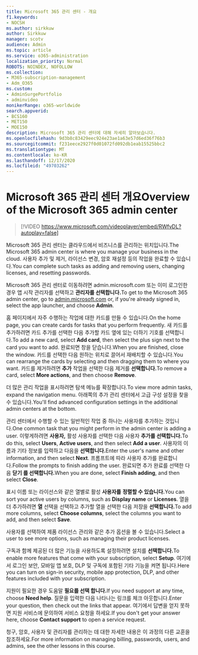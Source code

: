 ```yaml
---
title: Microsoft 365 관리 센터 - 개요
f1.keywords:
- NOCSH
ms.author: sirkkuw
author: Sirkkuw
manager: scotv
audience: Admin
ms.topic: article
ms.service: o365-administration
localization_priority: Normal
ROBOTS: NOINDEX, NOFOLLOW
ms.collection:
- M365-subscription-management
- Adm_O365
ms.custom:
- AdminSurgePortfolio
- adminvideo
monikerRange: o365-worldwide
search.appverid:
- BCS160
- MET150
- MOE150
description: Microsoft 365 관리 센터에 대해 자세히 알아보습니다.
ms.openlocfilehash: 9d3b8c83429eec924e23ae1a63e57d6ed36f76b3
ms.sourcegitcommit: f231eece2927f0d01072fd092db1eab15525bbc2
ms.translationtype: MT
ms.contentlocale: ko-KR
ms.lasthandoff: 12/17/2020
ms.locfileid: "49703262"
---
```

# <a name="overview-of-the-microsoft-365-admin-center"></a><span data-ttu-id="3a518-103">Microsoft 365 관리 센터 개요</span><span class="sxs-lookup"><span data-stu-id="3a518-103">Overview of the Microsoft 365 admin center</span></span>

> [!VIDEO https://www.microsoft.com/videoplayer/embed/RWfvDL?autoplay=false]

<span data-ttu-id="3a518-104">Microsoft 365 관리 센터는 클라우드에서 비즈니스를 관리하는 위치입니다.</span><span class="sxs-lookup"><span data-stu-id="3a518-104">The Microsoft 365 admin center is where you manage your business in the cloud.</span></span> <span data-ttu-id="3a518-105">사용자 추가 및 제거, 라이선스 변경, 암호 재설정 등의 작업을 완료할 수 있습니다.</span><span class="sxs-lookup"><span data-stu-id="3a518-105">You can complete such tasks as adding and removing users, changing licenses, and resetting passwords.</span></span> 

<span data-ttu-id="3a518-106">Microsoft 365 관리 센터로 이동하려면 [](https://admin.microsoft.com) admin.microsoft.com 또는 이미 로그인한 경우 앱 시작 관리자를 선택하고 **관리자를 선택합니다.**</span><span class="sxs-lookup"><span data-stu-id="3a518-106">To get to the Microsoft 365 admin center, go to [admin.microsoft.com](https://admin.microsoft.com) or, if you're already signed in, select the app launcher, and choose **Admin**.</span></span>

<span data-ttu-id="3a518-107">홈 페이지에서 자주 수행하는 작업에 대한 카드를 만들 수 있습니다.</span><span class="sxs-lookup"><span data-stu-id="3a518-107">On the home page, you can create cards for tasks that you perform frequently.</span></span> <span data-ttu-id="3a518-108">새 카드를 추가하려면 카드 추가를 선택한 다음 추가할 카드 옆에 있는 더하기 기호를 선택합니다.</span><span class="sxs-lookup"><span data-stu-id="3a518-108">To add a new card, select **Add card**, then select the plus sign next to the card you want to add.</span></span> <span data-ttu-id="3a518-109">완료되면 창을 닫습니다.</span><span class="sxs-lookup"><span data-stu-id="3a518-109">When you are finished, close the window.</span></span> <span data-ttu-id="3a518-110">카드를 선택한 다음 원하는 위치로 끌어서 재배치할 수 있습니다.</span><span class="sxs-lookup"><span data-stu-id="3a518-110">You can rearrange the cards by selecting and then dragging them to where you want.</span></span> <span data-ttu-id="3a518-111">카드를 제거하려면 **추가** 작업을 선택한 다음 제거를 **선택합니다.**</span><span class="sxs-lookup"><span data-stu-id="3a518-111">To remove a card, select **More actions**, and then choose **Remove**.</span></span>

<span data-ttu-id="3a518-112">더 많은 관리 작업을 표시하려면 탐색 메뉴를 확장합니다.</span><span class="sxs-lookup"><span data-stu-id="3a518-112">To view more admin tasks, expand the navigation menu.</span></span> <span data-ttu-id="3a518-113">아래쪽의 추가 관리 센터에서 고급 구성 설정을 찾을 수 있습니다.</span><span class="sxs-lookup"><span data-stu-id="3a518-113">You'll find advanced configuration settings in the additional admin centers at the bottom.</span></span>

<span data-ttu-id="3a518-114">관리 센터에서 수행할 수 있는 일반적인 작업 중 하나는 사용자를 추가하는 것입니다.</span><span class="sxs-lookup"><span data-stu-id="3a518-114">One common task that you might perform in the admin center is adding a user.</span></span> <span data-ttu-id="3a518-115">이렇게하려면 **사용자,** 활성 사용자를 선택한 다음 사용자 **추가를 선택합니다.**</span><span class="sxs-lookup"><span data-stu-id="3a518-115">To do this, select **Users**, **Active users**, and then select **Add a user**.</span></span> <span data-ttu-id="3a518-116">사용자의 이름과 기타 정보를 입력하고 다음을 **선택합니다.**</span><span class="sxs-lookup"><span data-stu-id="3a518-116">Enter the user's name and other information, and then select **Next**.</span></span> <span data-ttu-id="3a518-117">프롬프트에 따라 사용자 추가를 완료합니다.</span><span class="sxs-lookup"><span data-stu-id="3a518-117">Follow the prompts to finish adding the user.</span></span> <span data-ttu-id="3a518-118">완료되면 추가 완료를 선택한 다음 **닫기 를 선택합니다.**</span><span class="sxs-lookup"><span data-stu-id="3a518-118">When you are done, select **Finish adding**, and then select **Close**.</span></span>

<span data-ttu-id="3a518-119">표시 이름 또는 라이선스와 같은 열별로 활성 **사용자를** **정렬할 수 있습니다.**</span><span class="sxs-lookup"><span data-stu-id="3a518-119">You can sort your active users by columns, such as **Display name** or **Licenses**.</span></span> <span data-ttu-id="3a518-120">열을 더 추가하려면 **열** 선택을 선택하고 추가할 열을 선택한 다음 저장을 **선택합니다.**</span><span class="sxs-lookup"><span data-stu-id="3a518-120">To add more columns, select **Choose columns**, select the columns you want to add, and then select **Save**.</span></span>

<span data-ttu-id="3a518-121">사용자를 선택하여 제품 라이선스 관리와 같은 추가 옵션을 볼 수 있습니다.</span><span class="sxs-lookup"><span data-stu-id="3a518-121">Select a user to see more options, such as managing their product licenses.</span></span>

<span data-ttu-id="3a518-122">구독과 함께 제공된 더 많은 기능을 사용하도록 설정하려면 설치를 **선택합니다.**</span><span class="sxs-lookup"><span data-stu-id="3a518-122">To enable more features that come with your subscription, select **Setup**.</span></span> <span data-ttu-id="3a518-123">여기에서 로그인 보안, 모바일 앱 보호, DLP 및 구독에 포함된 기타 기능을 켜면 됩니다.</span><span class="sxs-lookup"><span data-stu-id="3a518-123">Here you can turn on sign-in security, mobile app protection, DLP, and other features included with your subscription.</span></span>

<span data-ttu-id="3a518-124">지원이 필요한 경우 도움말 **필요를 선택 합니다.**</span><span class="sxs-lookup"><span data-stu-id="3a518-124">If you need support at any time, choose **Need help**.</span></span> <span data-ttu-id="3a518-125">질문을 입력한 다음 나타나는 링크를 체크 아웃합니다.</span><span class="sxs-lookup"><span data-stu-id="3a518-125">Enter your question, then check out the links that appear.</span></span> <span data-ttu-id="3a518-126">여기에서 답변을 얻지 못하면  지원 서비스에 문의하여 서비스 요청을 하세요.</span><span class="sxs-lookup"><span data-stu-id="3a518-126">If you don't get your answer here, choose **Contact support** to open a service request.</span></span> 

<span data-ttu-id="3a518-127">청구, 암호, 사용자 및 관리자를 관리하는 데 대한 자세한 내용은 이 과정의 다른 교훈을 참조하세요.</span><span class="sxs-lookup"><span data-stu-id="3a518-127">For more information on managing billing, passwords, users, and admins, see the other lessons in this course.</span></span>
